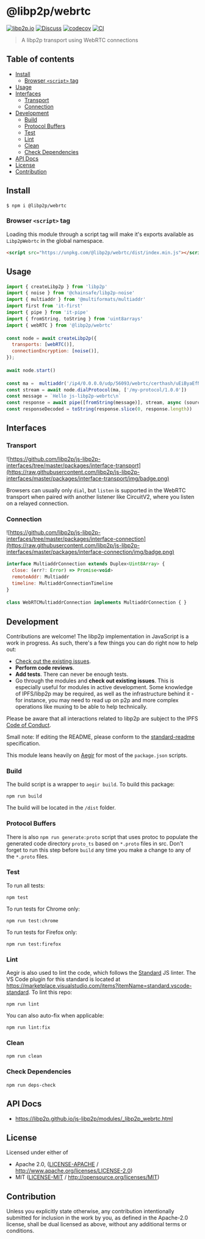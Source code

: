 # @libp2p/webrtc <!-- omit in toc -->

[![libp2p.io](https://img.shields.io/badge/project-libp2p-yellow.svg?style=flat-square)](http://libp2p.io/)
[![Discuss](https://img.shields.io/discourse/https/discuss.libp2p.io/posts.svg?style=flat-square)](https://discuss.libp2p.io)
[![codecov](https://img.shields.io/codecov/c/github/libp2p/js-libp2p.svg?style=flat-square)](https://codecov.io/gh/libp2p/js-libp2p)
[![CI](https://img.shields.io/github/actions/workflow/status/libp2p/js-libp2p/main.yml?branch=master\&style=flat-square)](https://github.com/libp2p/js-libp2p/actions/workflows/main.yml?query=branch%3Amaster)

> A libp2p transport using WebRTC connections

## Table of contents <!-- omit in toc -->

- [Install](#install)
  - [Browser `<script>` tag](#browser-script-tag)
- [Usage](#usage)
- [Interfaces](#interfaces)
  - [Transport](#transport)
  - [Connection](#connection)
- [Development](#development)
  - [Build](#build)
  - [Protocol Buffers](#protocol-buffers)
  - [Test](#test)
  - [Lint](#lint)
  - [Clean](#clean)
  - [Check Dependencies](#check-dependencies)
- [API Docs](#api-docs)
- [License](#license)
- [Contribution](#contribution)

## Install

```console
$ npm i @libp2p/webrtc
```

### Browser `<script>` tag

Loading this module through a script tag will make it's exports available as `Libp2pWebrtc` in the global namespace.

```html
<script src="https://unpkg.com/@libp2p/webrtc/dist/index.min.js"></script>
```

## Usage

```js
import { createLibp2p } from 'libp2p'
import { noise } from '@chainsafe/libp2p-noise'
import { multiaddr } from '@multiformats/multiaddr'
import first from 'it-first'
import { pipe } from 'it-pipe'
import { fromString, toString } from 'uint8arrays'
import { webRTC } from '@libp2p/webrtc'

const node = await createLibp2p({
  transports: [webRTC()],
  connectionEncryption: [noise()],
});

await node.start()

const ma =  multiaddr('/ip4/0.0.0.0/udp/56093/webrtc/certhash/uEiByaEfNSLBexWBNFZy_QB1vAKEj7JAXDizRs4_SnTflsQ')
const stream = await node.dialProtocol(ma, ['/my-protocol/1.0.0'])
const message = `Hello js-libp2p-webrtc\n`
const response = await pipe([fromString(message)], stream, async (source) => await first(source))
const responseDecoded = toString(response.slice(0, response.length))
```

## Interfaces

### Transport

![https://github.com/libp2p/js-libp2p-interfaces/tree/master/packages/interface-transport](https://raw.githubusercontent.com/libp2p/js-libp2p-interfaces/master/packages/interface-transport/img/badge.png)

Browsers can usually only `dial`, but `listen` is supported in the WebRTC
transport when paired with another listener like CircuitV2, where you listen on
a relayed connection.

### Connection

![https://github.com/libp2p/js-libp2p-interfaces/tree/master/packages/interface-connection](https://raw.githubusercontent.com/libp2p/js-libp2p-interfaces/master/packages/interface-connection/img/badge.png)

```js
interface MultiaddrConnection extends Duplex<Uint8Array> {
  close: (err?: Error) => Promise<void>
  remoteAddr: Multiaddr
  timeline: MultiaddrConnectionTimeline
}

class WebRTCMultiaddrConnection implements MultiaddrConnection { }
```

## Development

Contributions are welcome! The libp2p implementation in JavaScript is a work in progress. As such, there's a few things you can do right now to help out:

- [Check out the existing issues](//github.com/little-bear-labs/js-libp2p-webrtc/issues).
- **Perform code reviews**.
- **Add tests**. There can never be enough tests.
- Go through the modules and **check out existing issues**. This is especially useful for modules in active development. Some knowledge of IPFS/libp2p may be required, as well as the infrastructure behind it - for instance, you may need to read up on p2p and more complex operations like muxing to be able to help technically.

Please be aware that all interactions related to libp2p are subject to the IPFS [Code of Conduct](https://github.com/ipfs/community/blob/master/code-of-conduct.md).

Small note: If editing the README, please conform to the [standard-readme](https://github.com/RichardLitt/standard-readme) specification.

This module leans heavily on [Aegir](https://github.com/ipfs/aegir) for most of the `package.json` scripts.

### Build

The build script is a wrapper to `aegir build`.  To build this package:

```shell
npm run build
```

The build will be located in the `/dist` folder.

### Protocol Buffers

There is also `npm run generate:proto` script that uses protoc to populate the generated code directory `proto_ts` based on `*.proto` files in src. Don't forget to run this step before `build` any time you make a change to any of the `*.proto` files.

### Test

To run all tests:

```shell
npm test
```

To run tests for Chrome only:

```shell
npm run test:chrome
```

To run tests for Firefox only:

```shell
npm run test:firefox
```

### Lint

Aegir is also used to lint the code, which follows the [Standard](https://github.com/standard/standard) JS linter.
The VS Code plugin for this standard is located at <https://marketplace.visualstudio.com/items?itemName=standard.vscode-standard>.
To lint this repo:

```shell
npm run lint
```

You can also auto-fix when applicable:

```shell
npm run lint:fix
```

### Clean

```shell
npm run clean
```

### Check Dependencies

```shell
npm run deps-check
```

## API Docs

- <https://libp2p.github.io/js-libp2p/modules/_libp2p_webrtc.html>

## License

Licensed under either of

- Apache 2.0, ([LICENSE-APACHE](LICENSE-APACHE) / <http://www.apache.org/licenses/LICENSE-2.0>)
- MIT ([LICENSE-MIT](LICENSE-MIT) / <http://opensource.org/licenses/MIT>)

## Contribution

Unless you explicitly state otherwise, any contribution intentionally submitted for inclusion in the work by you, as defined in the Apache-2.0 license, shall be dual licensed as above, without any additional terms or conditions.
